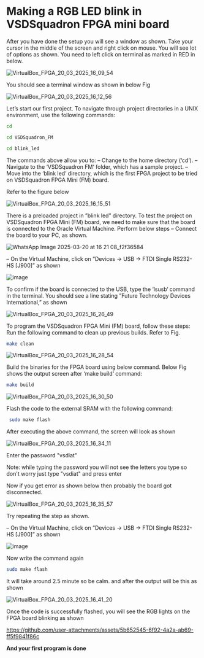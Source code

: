 # Making a RGB LED blink in VSDSquadron FPGA mini board

After you have done the setup you will see a window as shown. Take your cursor in the middle of the screen and
right click on mouse. You will see lot of options as shown. You need to left
click on terminal as marked in RED in below.

![VirtualBox_FPGA_20_03_2025_16_09_54](https://github.com/user-attachments/assets/6487ff95-5215-4a96-aca8-c8c127e8b4b2)

You should see a terminal window as shown in below Fig

![VirtualBox_FPGA_20_03_2025_16_12_56](https://github.com/user-attachments/assets/6806daa0-bb3d-4029-a3ac-99fd21a9f459)

Let’s start our first project. To navigate through project directories in a UNIX environment,
use the following commands:
```bash
cd
```
```bash
cd VSDSquadron_FM
```
```bash
cd blink_led
```
The commands above allow you to:
– Change to the home directory (‘cd‘).
– Navigate to the ‘VSDSquadron FM‘ folder, which has a sample project.
– Move into the ‘blink led‘ directory, which is the first FPGA project to be tried on VSDSquadron FPGA Mini (FM) board.

Refer to the figure below

![VirtualBox_FPGA_20_03_2025_16_15_51](https://github.com/user-attachments/assets/01ff32ea-40b7-4ac2-885c-9bcc0ab96c90)

There is a preloaded project in ”blink led” directory. To test the project on VSDSquadron
FPGA Mini (FM) board, we need to make sure that the board is connected to the Oracle
Virtual Machine. Perform below steps
– Connect the board to your PC, as shown.

![WhatsApp Image 2025-03-20 at 16 21 08_f2f36584](https://github.com/user-attachments/assets/253b9538-d820-418a-bbd3-6668f00abbf9)

– On the Virtual Machine, click on ”Devices → USB → FTDI Single RS232-HS [J900]” as
shown

![image](https://github.com/user-attachments/assets/2624f754-49f7-42eb-85dd-471c2ae114f0)

To confirm if the board is connected to the USB, type the ‘lsusb‘ command in the terminal.
You should see a line stating ”Future Technology Devices International,” as shown

![VirtualBox_FPGA_20_03_2025_16_26_49](https://github.com/user-attachments/assets/47d3752b-c262-4967-a390-c72f450d0a35)

To program the VSDSquadron FPGA Mini (FM) board, follow these steps:
Run the following command to clean up previous builds. Refer to Fig.

```bash
make clean
```
![VirtualBox_FPGA_20_03_2025_16_28_54](https://github.com/user-attachments/assets/1f6b0875-1a67-4d1e-9a35-202d81be5e85)

Build the binaries for the FPGA board using below command. Below Fig shows the output
screen after ‘make build‘ command:

```bash
make build
```

![VirtualBox_FPGA_20_03_2025_16_30_50](https://github.com/user-attachments/assets/488c3add-1d6f-49fa-88ba-6463f59051c2)

Flash the code to the external SRAM with the following command:

```bash
 sudo make flash
```

After executing the above command, the screen will look as shown

![VirtualBox_FPGA_20_03_2025_16_34_11](https://github.com/user-attachments/assets/377725d3-3e70-4c61-bda8-bd264aec99c4)

Enter the password "vsdiat"

Note: while typing the password you will not see the  letters you type so don't worry just type "vsdiat" and press enter

Now if you get error as shown below then probably the board got disconnected.

![VirtualBox_FPGA_20_03_2025_16_35_57](https://github.com/user-attachments/assets/2f608b07-8c47-4fcd-94bd-c04414db1b59)

Try repeating the step as shown.

– On the Virtual Machine, click on ”Devices → USB → FTDI Single RS232-HS [J900]” as
shown

![image](https://github.com/user-attachments/assets/2624f754-49f7-42eb-85dd-471c2ae114f0)

Now write the command again

```bash
sudo make flash
```

It will take around 2.5 minute so be calm. and after the output will be this as shown

![VirtualBox_FPGA_20_03_2025_16_41_20](https://github.com/user-attachments/assets/eb964c53-8b7a-4969-960c-7f81b55cfca4)

Once the code is successfully flashed, you will see the RGB lights on the FPGA board
blinking as shown

https://github.com/user-attachments/assets/5b652545-6f92-4a2a-ab69-ff5f9841f86c

**And your first program is done**





